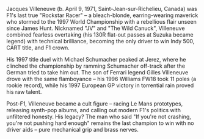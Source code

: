 Jacques Villeneuve (b. April 9, 1971, Saint-Jean-sur-Richelieu, Canada) was F1's last true "Rockstar Racer" – a bleach-blonde, earring-wearing maverick who stormed to the 1997 World Championship with a rebellious flair unseen since James Hunt. Nicknamed "JV" and "The Wild Canuck", Villeneuve combined fearless overtaking (his 130R flat-out passes at Suzuka became legend) with technical brilliance, becoming the only driver to win Indy 500, CART title, and F1 crown.

His 1997 title duel with Michael Schumacher peaked at Jerez, where he clinched the championship by ramming Schumacher off-track after the German tried to take him out. The son of Ferrari legend Gilles Villeneuve drove with the same flamboyance – his 1996 Williams FW18 took 11 poles (a rookie record), while his 1997 European GP victory in torrential rain proved his raw talent.

Post-F1, Villeneuve became a cult figure – racing Le Mans prototypes, releasing synth-pop albums, and calling out modern F1's politics with unfiltered honesty. His legacy? The man who said "If you're not crashing, you're not pushing hard enough" remains the last champion to win with no driver aids – pure mechanical grip and brass nerves.

